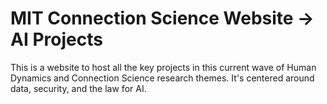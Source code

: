 # MIT Connection Science Website -> AI Projects

This is a website to host all the key projects in this current wave of Human Dynamics and Connection Science research themes. It's centered around data, security, and the law for AI.
